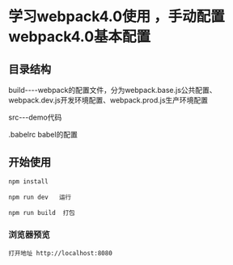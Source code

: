 # 学习webpack4.0使用 ，手动配置webpack4.0基本配置

## 目录结构

build----webpack的配置文件，分为webpack.base.js公共配置、webpack.dev.js开发环境配置、webpack.prod.js生产环境配置

src---demo代码

.babelrc  babel的配置

## 开始使用

```
npm install
```

```
npm run dev   运行
```

```
npm run build  打包
```

### 浏览器预览

    打开地址 http://localhost:8080


​	